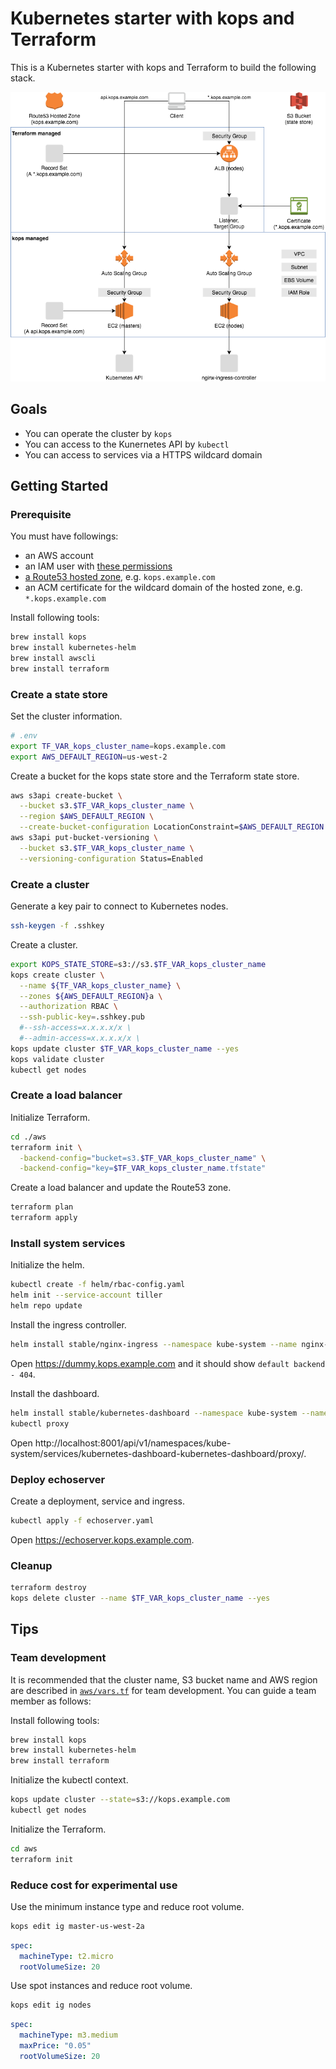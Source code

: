 # Kubernetes starter with kops and Terraform

This is a Kubernetes starter with kops and Terraform to build the following stack.

![k8s-alb-kops-terraform.png](k8s-alb-kops-terraform.png)

## Goals

- You can operate the cluster by `kops`
- You can access to the Kunernetes API by `kubectl`
- You can access to services via a HTTPS wildcard domain

## Getting Started

### Prerequisite

You must have followings:

- an AWS account
- an IAM user with [these permissions](https://github.com/kubernetes/kops/blob/master/docs/aws.md)
- [a Route53 hosted zone](https://github.com/kubernetes/kops/blob/master/docs/aws.md), e.g. `kops.example.com`
- an ACM certificate for the wildcard domain of the hosted zone, e.g. `*.kops.example.com`

Install following tools:

```sh
brew install kops
brew install kubernetes-helm
brew install awscli
brew install terraform
```

### Create a state store

Set the cluster information.

```sh
# .env
export TF_VAR_kops_cluster_name=kops.example.com
export AWS_DEFAULT_REGION=us-west-2
```

Create a bucket for the kops state store and the Terraform state store.

```sh
aws s3api create-bucket \
  --bucket s3.$TF_VAR_kops_cluster_name \
  --region $AWS_DEFAULT_REGION \
  --create-bucket-configuration LocationConstraint=$AWS_DEFAULT_REGION
aws s3api put-bucket-versioning \
  --bucket s3.$TF_VAR_kops_cluster_name \
  --versioning-configuration Status=Enabled
```

### Create a cluster

Generate a key pair to connect to Kubernetes nodes.

```sh
ssh-keygen -f .sshkey
```

Create a cluster.

```sh
export KOPS_STATE_STORE=s3://s3.$TF_VAR_kops_cluster_name
kops create cluster \
  --name ${TF_VAR_kops_cluster_name} \
  --zones ${AWS_DEFAULT_REGION}a \
  --authorization RBAC \
  --ssh-public-key=.sshkey.pub
  #--ssh-access=x.x.x.x/x \
  #--admin-access=x.x.x.x/x \
kops update cluster $TF_VAR_kops_cluster_name --yes
kops validate cluster
kubectl get nodes
```

### Create a load balancer

Initialize Terraform.

```sh
cd ./aws
terraform init \
  -backend-config="bucket=s3.$TF_VAR_kops_cluster_name" \
  -backend-config="key=$TF_VAR_kops_cluster_name.tfstate"
```

Create a load balancer and update the Route53 zone.

```sh
terraform plan
terraform apply
```

### Install system services

Initialize the helm.

```sh
kubectl create -f helm/rbac-config.yaml
helm init --service-account tiller
helm repo update
```

Install the ingress controller.

```sh
helm install stable/nginx-ingress --namespace kube-system --name nginx-ingress -f helm/nginx-ingress-config.yaml
```

Open https://dummy.kops.example.com and it should show `default backend - 404`.

Install the dashboard.

```sh
helm install stable/kubernetes-dashboard --namespace kube-system --name kubernetes-dashboard -f helm/kubernetes-dashboard-config.yaml
kubectl proxy
```

Open http://localhost:8001/api/v1/namespaces/kube-system/services/kubernetes-dashboard-kubernetes-dashboard/proxy/.

### Deploy echoserver

Create a deployment, service and ingress.

```sh
kubectl apply -f echoserver.yaml
```

Open https://echoserver.kops.example.com.

### Cleanup

```sh
terraform destroy
kops delete cluster --name $TF_VAR_kops_cluster_name --yes
```

## Tips

### Team development

It is recommended that the cluster name, S3 bucket name and AWS region are described in [`aws/vars.tf`](aws/vars.tf) for team development.
You can guide a team member as follows:

Install following tools:

```sh
brew install kops
brew install kubernetes-helm
brew install terraform
```

Initialize the kubectl context.

```sh
kops update cluster --state=s3://kops.example.com
kubectl get nodes
```

Initialize the Terraform.

```sh
cd aws
terraform init
```

### Reduce cost for experimental use

Use the minimum instance type and reduce root volume.

```sh
kops edit ig master-us-west-2a
```

```yaml
spec:
  machineType: t2.micro
  rootVolumeSize: 20
```

Use spot instances and reduce root volume.

```sh
kops edit ig nodes
```

```yaml
spec:
  machineType: m3.medium
  maxPrice: "0.05"
  rootVolumeSize: 20
```
